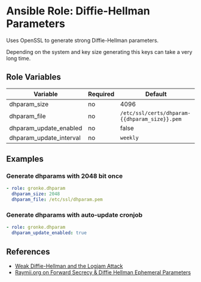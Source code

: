 Ansible Role: Diffie-Hellman Parameters
=======================================

Uses OpenSSL to generate strong Diffie-Hellman parameters.

Depending on the system and key size generating this keys can take a very long time.

Role Variables
--------------

| Variable                | Required | Default                                       |
| ----------------------- | -------- | --------------------------------------------- |
| dhparam_size            | no       | 4096                                          |
| dhparam_file            | no       | `/etc/ssl/certs/dhparam-{{dhparam_size}}.pem` |
| dhparam_update_enabled  | no       | false                                         |
| dhparam_update_interval | no       | `weekly`                                      |

Examples
--------

### Generate dhparams with 2048 bit once
```yaml
- role: gronke.dhparam
  dhparam_size: 2048
  dhparam_file: /etc/ssl/dhparam.pem
```

### Generate dhparams with auto-update cronjob
```yaml
- role: gronke.dhparam
  dhparam_update_enabled: true
```

References
----------

- [Weak Diffie-Hellman and the Logjam Attack](https://weakdh.org/)
- [Raymii.org on Forward Secrecy & Diffie Hellman Ephemeral Parameters](https://raymii.org/s/tutorials/Strong_SSL_Security_On_nginx.html#Forward_Secrecy_&_Diffie_Hellman_Ephemeral_Parameters)
